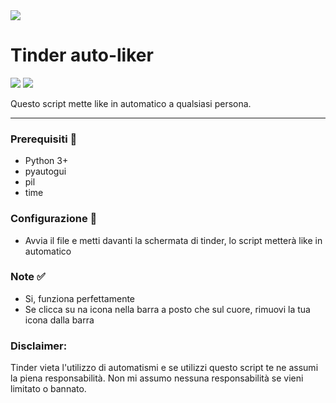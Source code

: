 <img src="https://www.paginesispa.it/wp-content/uploads/elementor/thumbs/Tinder-qra51w85c79ourlzhfm92924poucwr3b30amw0rui0.jpg">

# Tinder auto-liker

![](https://img.shields.io/badge/Support-Linux-lightgrey) ![](https://img.shields.io/badge/Python->3.0-green)

Questo script mette like in automatico a qualsiasi persona. 

---

### Prerequisiti 🔧

- Python 3+
- pyautogui
- pil
- time

### Configurazione 🔧

- Avvia il file e metti davanti la schermata di tinder, lo script metterà like in automatico 

### Note ✅

- Si, funziona perfettamente
- Se clicca su na icona nella barra a posto che sul cuore, rimuovi la tua icona dalla barra

### Disclaimer:
Tinder vieta l'utilizzo di automatismi e se utilizzi questo script te ne assumi la piena responsabilità.
Non mi assumo nessuna responsabilità se vieni limitato o bannato.
